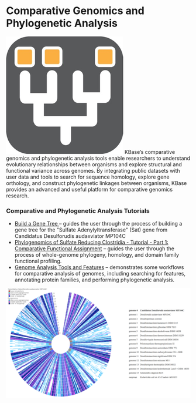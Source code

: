# Comparative Genomics and Phylogenetic Analysis

![](../../.gitbook/assets/comparative.jpg) KBase’s comparative genomics and phylogenetic analysis tools enable researchers to understand evolutionary relationships between organisms and explore structural and functional variance across genomes. By integrating public datasets with user data and tools to search for sequence homology, explore gene orthology, and construct phylogenetic linkages between organisms, KBase provides an advanced and useful platform for comparative genomics research.

### Comparative and Phylogenetic Analysis Tutorials

* [Build a Gene Tree ](https://narrative.kbase.us/narrative/ws.22290.obj.1)– guides the user through the process of building a gene tree for the "Sulfate Adenylyltransferase" \(Sat\) gene from Candidatus Desulforudis audaxviator MP104C
* [Phylogenomics of Sulfate Reducing Clostridia - Tutorial - Part 1: Comparative Functional Assignment](https://narrative.kbase.us/narrative/ws.18988.obj.1) – guides the user through the process of whole-genome phylogeny, homology, and domain family functional profiling.
* [Genome Analysis Tools and Features](https://narrative.kbase.us/narrative/48493) – demonstrates some workflows for comparative analysis of genomes, including searching for features, annotating protein families, and performing phylogenetic analysis.

![](../../.gitbook/assets/image%20%285%29.png)



